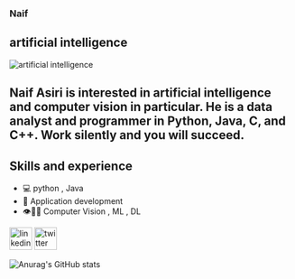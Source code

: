 
###  Naif
## artificial intelligence


![artificial intelligence](https://i.pinimg.com/564x/68/96/59/689659355539be53b12160a89a3d3d56.jpg)

 ## Naif Asiri is interested in artificial intelligence and computer vision in particular. He is a data analyst and programmer in Python, Java, C, and C++. Work silently and you will succeed.



## Skills and experience
* 💻 python , Java
* 📱 Application development
* 👁️🦾🦿 Computer Vision , ML , DL 
  




[<img src='https://cdn.jsdelivr.net/npm/simple-icons@3.0.1/icons/linkedin.svg' alt='linkedin' height='40'>](https://www.linkedin.com/in/https://www.linkedin.com/in/naif-al-ayaid-667820238/)  [<img src='https://cdn.jsdelivr.net/npm/simple-icons@3.0.1/icons/twitter.svg' alt='twitter' height='40'>](https://twitter.com/@N0d_65)  










![Anurag's GitHub stats](https://github-readme-stats.vercel.app/api?username=neef02&theme=dark&show_icons=true)

